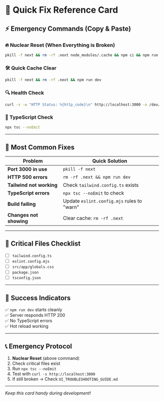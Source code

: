 # 🚀 Quick Fix Reference Card

## ⚡ Emergency Commands (Copy & Paste)

### 🔥 Nuclear Reset (When Everything is Broken)
```bash
pkill -f next && rm -rf .next node_modules/.cache && npm ci && npm run dev
```

### 🛠️ Quick Cache Clear
```bash
pkill -f next && rm -rf .next && npm run dev
```

### 🔍 Health Check
```bash
curl -s -w "HTTP Status: %{http_code}\n" http://localhost:3000 -o /dev/null
```

### 🐛 TypeScript Check
```bash
npx tsc --noEmit
```

---

## 🔧 Most Common Fixes

| Problem | Quick Solution |
|---------|---------------|
| **Port 3000 in use** | `pkill -f next` |
| **HTTP 500 errors** | `rm -rf .next && npm run dev` |
| **Tailwind not working** | Check `tailwind.config.ts` exists |
| **TypeScript errors** | `npx tsc --noEmit` to check |
| **Build failing** | Update `eslint.config.mjs` rules to "warn" |
| **Changes not showing** | Clear cache: `rm -rf .next` |

---

## 📁 Critical Files Checklist

- [ ] `tailwind.config.ts`
- [ ] `eslint.config.mjs` 
- [ ] `src/app/globals.css`
- [ ] `package.json`
- [ ] `tsconfig.json`

---

## 🎯 Success Indicators

✅ `npm run dev` starts cleanly  
✅ Server responds HTTP 200  
✅ No TypeScript errors  
✅ Hot reload working  

---

## 📞 Emergency Protocol

1. **Nuclear Reset** (above command)
2. Check critical files exist
3. Run `npx tsc --noEmit`
4. Test with `curl -s http://localhost:3000`
5. If still broken → Check `UI_TROUBLESHOOTING_GUIDE.md`

---

*Keep this card handy during development!* 